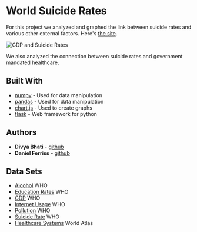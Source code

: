 # World Suicide Rates

For this project we analyzed and graphed the link between suicide rates and various other external factors.
Here's [the site](https://hackillinois2019.herokuapp.com/compare).

![GDP and Suicide Rates](https://challengepost-s3-challengepost.netdna-ssl.com/photos/production/software_photos/000/768/919/datas/gallery.jpg)

We also analyzed the connection between suicide rates and government mandated healthcare.

## Built With

* [numpy](http://flask.pocoo.org/) - Used for data manipulation
* [pandas](https://pandas.pydata.org/) - Used for data manipulation
* [chart.js](https://www.chartjs.org/) - Used to create graphs
* [flask](http://flask.pocoo.org/) - Web framework for python

## Authors

* **Divya Bhati** - [github](https://github.com/DivyaBhati)
* **Daniel Ferriss** - [github](https://github.com/danielferriss)

## Data Sets

* [Alcohol](http://apps.who.int/gho/data/node.main.A1022?lang=en) WHO
* [Education Rates](http://hdr.undp.org/en/content/education-index) WHO
* [GDP](https://data.worldbank.org/indicator/NY.GDP.MKTP.KD.ZG?year_high_desc=true) WHO
* [Internet Usage](https://www.who.int/gho/en/) WHO
* [Pollution](https://www.who.int/gho/en/) WHO
* [Suicide Rate](https://www.who.int/gho/mental_health/suicide_rates/en/) WHO
* [Healthcare Systems](https://www.worldatlas.com/articles/countries-with-universal-health-care.html) World Atlas
